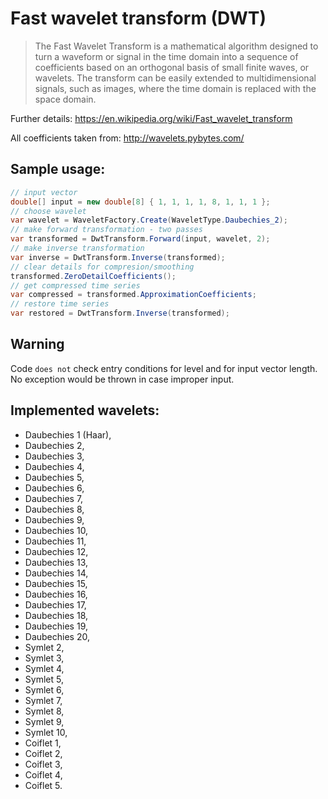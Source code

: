 # Fast wavelet transform (DWT)
> The Fast Wavelet Transform is a mathematical algorithm designed to turn a waveform or signal in the time domain into a sequence of coefficients based on an orthogonal basis of small finite waves, or wavelets. The transform can be easily extended to multidimensional signals, such as images, where the time domain is replaced with the space domain. 

Further details: https://en.wikipedia.org/wiki/Fast_wavelet_transform

All coefficients taken from: http://wavelets.pybytes.com/ 

## Sample usage:
```cs
// input vector
double[] input = new double[8] { 1, 1, 1, 1, 8, 1, 1, 1 };
// choose wavelet
var wavelet = WaveletFactory.Create(WaveletType.Daubechies_2);
// make forward transformation - two passes
var transformed = DwtTransform.Forward(input, wavelet, 2);
// make inverse transformation
var inverse = DwtTransform.Inverse(transformed);
// clear details for compresion/smoothing
transformed.ZeroDetailCoefficients();
// get compressed time series
var compressed = transformed.ApproximationCoefficients;
// restore time series 
var restored = DwtTransform.Inverse(transformed);
```
## Warning
Code `does not` check entry conditions for level and for input vector length. No exception would be thrown in case improper input.

## Implemented wavelets:
- Daubechies 1 (Haar),
- Daubechies 2,
- Daubechies 3,
- Daubechies 4,
- Daubechies 5,
- Daubechies 6,
- Daubechies 7,
- Daubechies 8,
- Daubechies 9,
- Daubechies 10,
- Daubechies 11,
- Daubechies 12,
- Daubechies 13,
- Daubechies 14,
- Daubechies 15,
- Daubechies 16,
- Daubechies 17,
- Daubechies 18,
- Daubechies 19,
- Daubechies 20,
- Symlet 2,
- Symlet 3,
- Symlet 4,
- Symlet 5,
- Symlet 6,
- Symlet 7,
- Symlet 8,
- Symlet 9,
- Symlet 10,
- Coiflet 1,
- Coiflet 2,
- Coiflet 3,
- Coiflet 4,
- Coiflet 5.